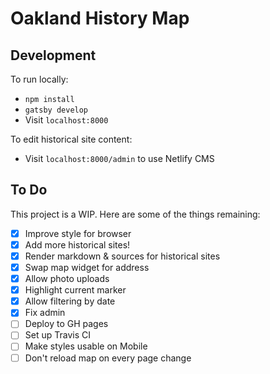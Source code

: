 # Oakland History Map

## Development

To run locally:
- `npm install`
- `gatsby develop`
- Visit `localhost:8000`

To edit historical site content:
- Visit `localhost:8000/admin` to use Netlify CMS

## To Do
This project is a WIP. Here are some of the things remaining:
- [x] Improve style for browser
- [x] Add more historical sites!
- [x] Render markdown & sources for historical sites
- [x] Swap map widget for address
- [x] Allow photo uploads
- [x] Highlight current marker
- [x] Allow filtering by date
- [x] Fix admin
- [ ] Deploy to GH pages
- [ ] Set up Travis CI
- [ ] Make styles usable on Mobile
- [ ] Don't reload map on every page change
